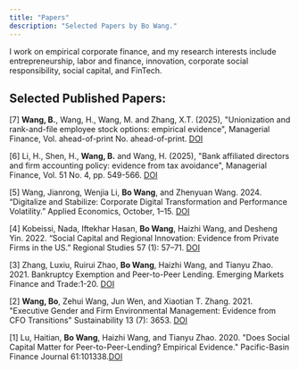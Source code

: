 ```yaml
---
title: "Papers"
description: "Selected Papers by Bo Wang."
---
```


I work on empirical corporate finance, and my research interests include entrepreneurship, labor and finance, innovation, corporate social responsibility, social capital, and FinTech. 

## Selected Published Papers:

[7] **Wang, B.**, Wang, H., Wang, M. and Zhang, X.T. (2025), "Unionization and rank-and-file employee stock options: empirical evidence", Managerial Finance, Vol. ahead-of-print No. ahead-of-print. [DOI](https://doi.org/10.1108/MF-09-2024-0678)

[6] Li, H., Shen, H., **Wang, B.** and Wang, H. (2025), "Bank affiliated directors and firm accounting policy: evidence from tax avoidance", Managerial Finance, Vol. 51 No. 4, pp. 549-566. [DOI](https://doi.org/10.1108/MF-09-2024-0706)

[5] Wang, Jianrong, Wenjia Li, **Bo Wang**, and Zhenyuan Wang. 2024. “Digitalize and Stabilize: Corporate Digital Transformation and Performance Volatility.” Applied Economics, October, 1–15. [DOI](https://doi.org/10.1080/00036846.2024.2416090)

[4] Kobeissi, Nada, Iftekhar Hasan, **Bo Wang**, Haizhi Wang, and Desheng Yin. 2022. “Social Capital and Regional Innovation: Evidence from Private Firms in the US.” Regional Studies 57 (1): 57–71. [DOI](https://doi.org/10.1080/00343404.2022.2030053)

[3] Zhang, Luxiu, Ruirui Zhao, **Bo Wang**, Haizhi Wang, and Tianyu Zhao. 2021. Bankruptcy Exemption and Peer-to-Peer Lending. Emerging Markets Finance and Trade:1-20. [DOI](https://doi.org/10.1080/1540496X.2021.1926979)

[2] **Wang, Bo**, Zehui Wang, Jun Wen, and Xiaotian T. Zhang. 2021. "Executive Gender and Firm Environmental Management: Evidence from CFO Transitions" Sustainability 13 (7): 3653. [DOI](https://doi.org/10.3390/su13073653) 

[1] Lu, Haitian, **Bo Wang**, Haizhi Wang, and Tianyu Zhao. 2020. "Does Social Capital Matter for Peer-to-Peer-Lending? Empirical Evidence."  Pacific-Basin Finance Journal 61:101338.[DOI](https://doi.org/10.1016/j.pacfin.2020.101338)